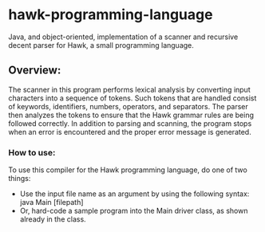 # hawk-programming-language
Java, and object-oriented, implementation of a scanner and recursive decent parser for Hawk, a small programming language.

## Overview:
The scanner in this program performs lexical analysis by converting input characters into a sequence of tokens. Such tokens that are handled consist of keywords, identifiers, numbers, operators, and separators. The parser then analyzes the tokens to ensure that the Hawk grammar rules are being followed correctly. In addition to parsing and scanning, the program stops when an error is encountered and the proper error message is generated.


### How to use:
To use this compiler for the Hawk programming language, do one of two things:
- Use the input file name as an argument by using the following syntax: java Main [filepath]
- Or, hard-code a sample program into the Main driver class, as shown already in the class.
